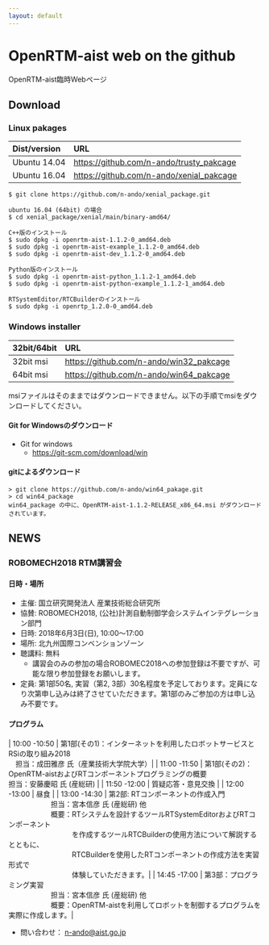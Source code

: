 ```yaml
---
layout: default
---
```


# OpenRTM-aist web on the github

OpenRTM-aist臨時Webページ

## Download

### Linux pakages


| Dist/version  | URL                                      |
|:--------------|:-----------------------------------------| 
| Ubuntu 14.04  | https://github.com/n-ando/trusty_pakcage |
| Ubuntu 16.04  | https://github.com/n-ando/xenial_pakcage |

```shell
$ git clone https://github.com/n-ando/xenial_package.git

ubuntu 16.04 (64bit) の場合
$ cd xenial_package/xenial/main/binary-amd64/

C++版のインストール
$ sudo dpkg -i openrtm-aist-1.1.2-0_amd64.deb
$ sudo dpkg -i openrtm-aist-example_1.1.2-0_amd64.deb
$ sudo dpkg -i openrtm-aist-dev_1.1.2-0_amd64.deb

Python版のインストール
$ sudo dpkg -i openrtm-aist-python_1.1.2-1_amd64.deb
$ sudo dpkg -i openrtm-aist-python-example_1.1.2-1_amd64.deb

RTSystemEditor/RTCBuilderのインストール
$ sudo dpkg -i openrtp_1.2.0-0_amd64.deb
```

### Windows installer

| 32bit/64bit   | URL                                      |
|:--------------|:-----------------------------------------| 
| 32bit msi     | https://github.com/n-ando/win32_pakcage  |
| 64bit msi     | https://github.com/n-ando/win64_pakcage  |

msiファイルはそのままではダウンロードできません。以下の手順でmsiをダウンロードしてください。

#### Git for Windowsのダウンロード

- Git for windows
  - https://git-scm.com/download/win

#### gitによるダウンロード

```shell
> git clone https://github.com/n-ando/win64_pakage.git
> cd win64_package
win64_package の中に、OpenRTM-aist-1.1.2-RELEASE_x86_64.msi がダウンロードされています。
```

## NEWS

### ROBOMECH2018 RTM講習会

#### 日時・場所
- 主催: 国立研究開発法人 産業技術総合研究所
- 協賛: ROBOMECH2018, (公社)計測自動制御学会システムインテグレーション部門
- 日時: 2018年6月3日(日), 10:00〜17:00 
- 場所: 北九州国際コンベンションゾーン
- 聴講料: 無料
  - 講習会のみの参加の場合ROBOMEC2018への参加登録は不要ですが、可能な限り参加登録をお願いします。
- 定員: 第1部50名, 実習（第2, 3部）30名程度を予定しております。定員になり次第申し込みは終了させていただきます。第1部のみご参加の方は申し込み不要です。

#### プログラム

| 10:00 -10:50	| 第1部(その1)：インターネットを利用したロボットサービスとRSiの取り組み2018 <br>　担当：成田雅彦 氏（産業技術大学院大学）|
| 11:00 -11:50	| 第1部(その2)：OpenRTM-aistおよびRTコンポーネントプログラミングの概要 <br> 担当：安藤慶昭 氏 (産総研) |
| 11:50 -12:00	| 質疑応答・意見交換 |
| 12:00 -13:00	| 昼食 |
| 13:00 -14:30	| 第2部: RTコンポーネントの作成入門 <br>　　　　　　担当：宮本信彦 氏 (産総研) 他 <br>　　　　　　概要：RTシステムを設計するツールRTSystemEditorおよびRTコンポーネント<br>　　　　　　　　　を作成するツールRTCBuilderの使用方法について解説するとともに、<br>　　　　　　　　　RTCBuilderを使用したRTコンポーネントの作成方法を実習形式で<br>　　　　　　　　　体験していただきます。|
| 14:45 -17:00	| 第3部：プログラミング実習 <br>　　　　　　担当：宮本信彦 氏 (産総研) 他 <br>　　　　　　概要：OpenRTM-aistを利用してロボットを制御するプログラムを実際に作成します。|

- 問い合わせ： n-ando@aist.go.jp


